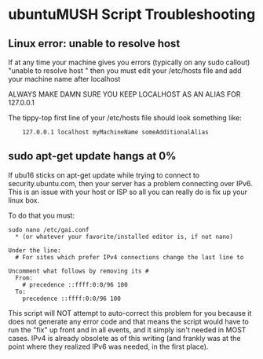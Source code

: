 # ubuntuMUSH Script Troubleshooting

## Linux error:  unable to resolve host *<machineNameHere>*

If at any time your machine gives you errors (typically on any sudo callout) "unable to resolve host <insert your machine name here>" then you must edit your /etc/hosts file and add your machine name after localhost

ALWAYS MAKE DAMN SURE YOU KEEP LOCALHOST AS AN ALIAS FOR 127.0.0.1

The tippy-top first line of your /etc/hosts file should look something like:

```
    127.0.0.1 localhost myMachineName someAdditionalAlias
```

## sudo apt-get update hangs at 0%


If ubu16 sticks on apt-get update while trying to connect to security.ubuntu.com, then your server has a problem connecting over IPv6.  This is an issue with your host or ISP so all you can really do is fix up your linux box.

To do that you must:

```
sudo nano /etc/gai.conf
  * (or whatever your favorite/installed editor is, if not nano)

Under the line:  
  # For sites which prefer IPv4 connections change the last line to

Uncomment what follows by removing its #
  From:
    # precedence ::ffff:0:0/96 100
  To:
    precedence ::ffff:0:0/96 100
```

This script will NOT attempt to auto-correct this problem for you because it does not generate any error code and that means the script would have to run the "fix" up front and in all events, and it simply isn't needed in MOST cases.  IPv4 is already obsolete as of this writing (and frankly was at the point where they realized IPv6 was needed, in the first place).
